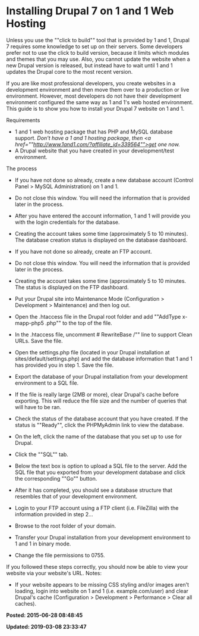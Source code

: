 # Installing Drupal 7 on 1 and 1 Web Hosting

Unless you use the ""click to build"" tool that is provided by 1 and 1, Drupal 7 requires some knowledge to set up on their servers.  Some developers prefer not to use the click to build version, because it limits which modules and themes that you may use.  Also, you cannot update the website when a new Drupal version is released, but instead have to wait until 1 and 1 updates the Drupal core to the most recent version. 

If you are like most professional developers, you create websites in a development environment and then move them over to a production or live environment. However, most developers do not have their development environment configured the same way as 1  and 1's web hosted environment. This guide is to show you how to install your Drupal 7 website on 1 and 1.

Requirements

* 1 and 1 web hosting package that has PHP and MySQL database support. *Don't have a 1 and 1 hosting package, then <a href=""http://www.1and1.com/?affiliate_id=339564"">get one now</a>.*
* A Drupal website that you have created in your development/test environment.



The process

* If you have not done so already, create a new database account (Control Panel &gt; MySQL Administration) on 1 and 1. 



* Do not close this window. You will need the information that is provided later in the process.
* After you have entered the account information, 1 and 1 will provide you with the login credentials for the database. 
* Creating the account takes some time (approximately 5 to 10 minutes). The database creation status is displayed on the database dashboard. 



* If you have not done so already, create an FTP account.



* Do not close this window. You will need the information that is provided later in the process.
* Creating the account takes some time (approximately 5 to 10 minutes. The status is displayed on the FTP dashboard.



* Put your Drupal site into Maintenance Mode (Configuration &gt; Development &gt; Maintenance) and then log out.
* Open the .htaccess file in the Drupal root folder and add ""AddType x-mapp-php5 .php"" to the top of the file. 
* In the .htaccess file, uncomment # RewriteBase /"" line to support Clean URLs. Save the file.
* Open the settings.php file (located in your Drupal installation at sites/default/settings.php) and add the database information that 1 and 1 has provided you in step 1.  Save the file.
* Export the database of your Drupal installation from your development environment to a SQL file. 



* If the file is really large (2MB or more), clear Drupal's cache before exporting. This will reduce the file size and the number of queries that will have to be ran.



* Check the status of the database account that you have created. If the status is ""Ready"", click the PHPMyAdmin link to view the database. 
* On the left, click the name of the database that you set up to use for Drupal. 
* Click the ""SQL"" tab.
* Below the text box is option to upload a SQL file to the server. Add the SQL file that you exported from your development database and click the corresponding ""Go"" button. 
* After it has completed, you should see a database structure that resembles that of your development environment.
* Login to your FTP account using a FTP client (i.e. FileZilla) with the information provided in step 2... 
* Browse to the root folder of your domain. 
* Transfer your Drupal installation from your development environment to 1 and 1 in binary mode. 
* Change the file permissions to 0755.



If you followed these steps correctly, you should now be able to view your website via your website's URL. 
Notes: 

* If your website appears to be missing CSS styling and/or images aren't loading, login into website on 1 and 1 (i.e. example.com/user) and clear Drupal's cache (Configuration &gt; Development &gt; Performance &gt; Clear all caches).



**Posted: 2015-06-28 08:48:45** 

**Updated: 2019-03-08 23:33:47** 


